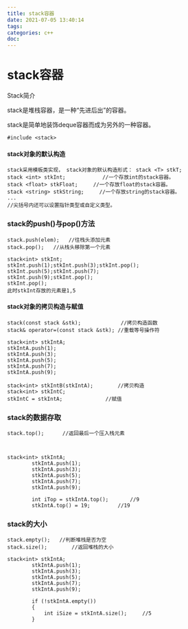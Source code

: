 ```yaml
---
title: stack容器
date: 2021-07-05 13:40:14
tags:
categories: c++
doc:
---
```


# stack容器

Stack简介

stack是堆栈容器，是一种“先进后出”的容器。

stack是简单地装饰deque容器而成为另外的一种容器。

`#include <stack> `

#### stack对象的默认构造

```
stack采用模板类实现， stack对象的默认构造形式： stack <T> stkT;  
stack <int> stkInt;            //一个存放int的stack容器。
stack <float> stkFloat;     //一个存放float的stack容器。
stack <string> stkString;     //一个存放string的stack容器。
...				    
//尖括号内还可以设置指针类型或自定义类型。

```

### stack的push()与pop()方法  

```
stack.push(elem);   //往栈头添加元素
stack.pop();   //从栈头移除第一个元素
```

```
stack<int> stkInt;  	
stkInt.push(1);stkInt.push(3);stkInt.pop();   
stkInt.push(5);stkInt.push(7);  
stkInt.push(9);stkInt.pop();   	
stkInt.pop();  
此时stkInt存放的元素是1,5  
```

#### stack对象的拷贝构造与赋值

```
stack(const stack &stk);		     //拷贝构造函数
stack& operator=(const stack &stk);	//重载等号操作符
```

```
stack<int> stkIntA;
stkIntA.push(1);
stkIntA.push(3);
stkIntA.push(5);
stkIntA.push(7);
stkIntA.push(9);

stack<int> stkIntB(stkIntA);		//拷贝构造
stack<int> stkIntC;
stkIntC = stkIntA;				//赋值

```

### stack的数据存取

```
stack.top();	  //返回最后一个压入栈元素
```



```


stack<int> stkIntA;
		stkIntA.push(1);
		stkIntA.push(3);
		stkIntA.push(5);
		stkIntA.push(7);
		stkIntA.push(9);

		int iTop = stkIntA.top();		//9
		stkIntA.top() = 19;			//19

```

### stack的大小

```
stack.empty();   //判断堆栈是否为空
stack.size(); 	     //返回堆栈的大小
```

```
stack<int> stkIntA;
		stkIntA.push(1);
		stkIntA.push(3);
		stkIntA.push(5);
		stkIntA.push(7);
		stkIntA.push(9);

		if (!stkIntA.empty())
		{
			int iSize = stkIntA.size();		//5
		}

```

